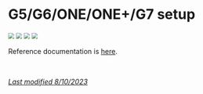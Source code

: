 # G5/G6/ONE/ONE+/G7 setup

<img src="../../images/hamburger_menu.png" style="zoom:75%;" />  
<img src="../../images/M-S.png" style="zoom:75%;" />  
<img src="../../images/M-S-HDS.png" style="zoom:75%;" />  
<img src="../images/M-S-HDSlistB.png" style="zoom:75%;" />

Reference documentation is [here](https://navid200.github.io/xDrip/docs/Dexcom_page.html).

</br>

[*Last modified 8/10/2023*](https://github.com/NightscoutFoundation/xDrip/releases/tag/2022.10.06)
